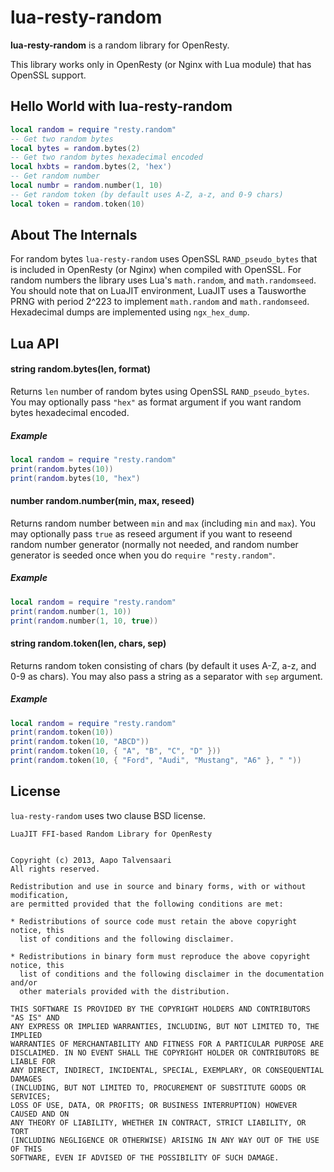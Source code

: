 lua-resty-random
================

**lua-resty-random** is a random library for OpenResty.

This library works only in OpenResty (or Nginx with Lua module) that has OpenSSL support.

## Hello World with lua-resty-random

```lua
local random = require "resty.random"
-- Get two random bytes
local bytes = random.bytes(2)
-- Get two random bytes hexadecimal encoded
local hxbts = random.bytes(2, 'hex')
-- Get random number
local numbr = random.number(1, 10)
-- Get random token (by default uses A-Z, a-z, and 0-9 chars)
local token = random.token(10)
```

## About The Internals

For random bytes `lua-resty-random` uses OpenSSL `RAND_pseudo_bytes` that is included in OpenResty (or Nginx) when compiled with OpenSSL. For random numbers the library uses Lua's `math.random`, and `math.randomseed`. You should note that on LuaJIT environment, LuaJIT uses a Tausworthe PRNG with period 2^223 to implement `math.random` and `math.randomseed`. Hexadecimal dumps are implemented using `ngx_hex_dump`.

## Lua API
#### string random.bytes(len, format)

Returns `len` number of random bytes using OpenSSL `RAND_pseudo_bytes`. You may optionally pass `"hex"` as format argument if you want random bytes hexadecimal encoded.

##### Example

```lua
local random = require "resty.random"
print(random.bytes(10))
print(random.bytes(10, "hex")
```

#### number random.number(min, max, reseed)

Returns random number between `min` and `max` (including `min` and `max`). You may optionally pass `true` as reseed argument if you want to reseend random number generator (normally not needed, and random number generator is seeded once when you do `require "resty.random"`.

##### Example

```lua
local random = require "resty.random"
print(random.number(1, 10))
print(random.number(1, 10, true))
```

#### string random.token(len, chars, sep)

Returns random token consisting of chars (by default it uses A-Z, a-z, and 0-9 as chars). You may also pass a string as a separator with `sep` argument.

##### Example

```lua
local random = require "resty.random"
print(random.token(10))
print(random.token(10, "ABCD"))
print(random.token(10, { "A", "B", "C", "D" }))
print(random.token(10, { "Ford", "Audi", "Mustang", "A6" }, " "))
```

## License

`lua-resty-random` uses two clause BSD license.

```
LuaJIT FFI-based Random Library for OpenResty


Copyright (c) 2013, Aapo Talvensaari
All rights reserved.

Redistribution and use in source and binary forms, with or without modification,
are permitted provided that the following conditions are met:

* Redistributions of source code must retain the above copyright notice, this
  list of conditions and the following disclaimer.

* Redistributions in binary form must reproduce the above copyright notice, this
  list of conditions and the following disclaimer in the documentation and/or
  other materials provided with the distribution.

THIS SOFTWARE IS PROVIDED BY THE COPYRIGHT HOLDERS AND CONTRIBUTORS "AS IS" AND
ANY EXPRESS OR IMPLIED WARRANTIES, INCLUDING, BUT NOT LIMITED TO, THE IMPLIED
WARRANTIES OF MERCHANTABILITY AND FITNESS FOR A PARTICULAR PURPOSE ARE
DISCLAIMED. IN NO EVENT SHALL THE COPYRIGHT HOLDER OR CONTRIBUTORS BE LIABLE FOR
ANY DIRECT, INDIRECT, INCIDENTAL, SPECIAL, EXEMPLARY, OR CONSEQUENTIAL DAMAGES
(INCLUDING, BUT NOT LIMITED TO, PROCUREMENT OF SUBSTITUTE GOODS OR SERVICES;
LOSS OF USE, DATA, OR PROFITS; OR BUSINESS INTERRUPTION) HOWEVER CAUSED AND ON
ANY THEORY OF LIABILITY, WHETHER IN CONTRACT, STRICT LIABILITY, OR TORT
(INCLUDING NEGLIGENCE OR OTHERWISE) ARISING IN ANY WAY OUT OF THE USE OF THIS
SOFTWARE, EVEN IF ADVISED OF THE POSSIBILITY OF SUCH DAMAGE.
```
